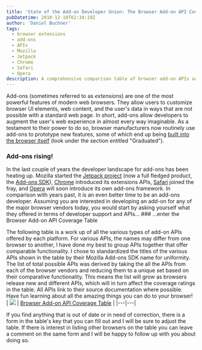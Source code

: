 ```yaml
---
title: 'State of the Add-on Developer Union: The Browser Add-on API Coverage Table'
pubDatetime: 2010-12-10T02:34:19Z
author: 'Daniel Buchner'
tags:
  - browser extensions
  - add-ons
  - APIs
  - Mozilla
  - Jetpack
  - Chrome
  - Safari
  - Opera
description: A comprehensive comparison table of browser add-on APIs across major browsers, analyzing the current state of cross-platform extension development capabilities.
---
```


Add-ons (sometimes referred to as *extensions*) are one of the most powerful features of modern web browsers. They allow users to customize browser UI elements, web content, and the user's data in ways that are not possible with a standard web page. In short, add-ons allow developers to augment the user's web experience in almost every way imaginable. As a testament to their power to do so, browser manufacturers now routinely use add-ons to prototype new features, some of which end up being [built into the browser itself](http://mozillalabs.com/projects/) (look under the section entitled "Graduated").

### Add-ons rising!

 In the last couple of years the developer landscape for add-ons has been heating up. Mozilla started the [Jetpack project](https://jetpack.mozillalabs.com/) (now a full fledged product, the [Add-ons SDK](https://jetpack.mozillalabs.com/sdk/latest/docs/#guide/getting-started)), [Chrome](http://code.google.com/chrome/extensions/devguide.html) introduced its extensions APIs, [Safari](http://developer.apple.com/library/safari/#documentation/Tools/Conceptual/SafariExtensionGuide/Introduction/Introduction.html) joined the fray, and [Opera](http://www.opera.com/addons/extensions/develop/) will soon introduce its own add-ons framework. In comparison with years past, it is an even better time to be an add-ons developer. Assuming you are interested in developing an add-on for any of the major browser vendors today, you would start by asking yourself what they offered in terms of developer support and APIs... ### ...enter the Browser Add-on API Coverage Table

 The following table is a work up of all the various types of add-on APIs offered by each platform. For various APIs, the names may differ from one browser to another, I have done my best to group APIs together that offer comparable functionality. I chose to standardized the titles of the various APIs shown in the table by their Mozilla Add-ons SDK name for uniformity. The list of total possible APIs was derived by taking the all the APIs from each of the browser vendors and reducing them to a unique set based on their comparative functionality. This means the list will grow as browsers release new and different APIs, which will in turn affect the coverage ratings in the table. All APIs link to their source documentation where possible. Have fun learning about all the amazing things you can do to your browser! | [![](http://cdn1.iconfinder.com/data/icons/49handdrawing/48x48/statistic.png)](https://www.backalleycoder.com/addon-api-coverage.html) | [Browser Add-on API Coverage Table](https://www.backalleycoder.com/addon-api-coverage.html) |
|---|---|

 If you find anything that is out of date or in need of correction, there is a form in the table's key that you can fill out and I will be sure to adjust the table. If there is interest in listing other browsers on the table you can leave a comment on the same form and I will be happy to follow up with you about doing so.